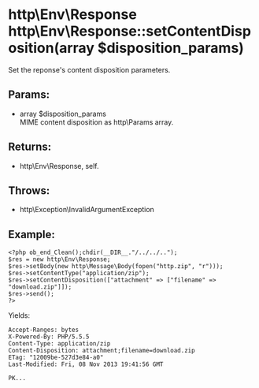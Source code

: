 # http\Env\Response http\Env\Response::setContentDisposition(array $disposition_params)

Set the reponse's content disposition parameters.

## Params:

* array $disposition_params  
  MIME content disposition as http\Params array.  
  
## Returns:

* http\Env\Response, self.

## Throws:

* http\Exception\InvalidArgumentException

## Example:

    <?php ob_end_Clean();chdir(__DIR__."/../../..");
    $res = new http\Env\Response;
    $res->setBody(new http\Message\Body(fopen("http.zip", "r")));
    $res->setContentType("application/zip");
    $res->setContentDisposition(["attachment" => ["filename" => "download.zip"]]);
    $res->send();
    ?>

Yields:

    Accept-Ranges: bytes
    X-Powered-By: PHP/5.5.5
    Content-Type: application/zip
    Content-Disposition: attachment;filename=download.zip
    ETag: "12009be-527d3e84-a0"
    Last-Modified: Fri, 08 Nov 2013 19:41:56 GMT

    PK...
